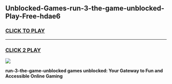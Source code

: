 
## Unblocked-Games-run-3-the-game-unblocked-Play-Free-hdae6
<h3>
<a href="https://premium76.site?title=run-3-the-game-unblocked&ref=19M">CLICK TO PLAY</a></h3>
<hr>

<h3>
<a href="https://premium76.site?title=run-3-the-game-unblocked&ref=19M">CLICK 2 PLAY</a>
  
</h3>

<a href="https://premium76.site?title=run-3-the-game-unblocked&ref=19M"><img src="https://clearcache.store/games.png"></a>


**run-3-the-game-unblocked games unblocked: Your Gateway to Fun and Accessible Online Gaming**
